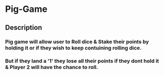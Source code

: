 # Pig-Game

## Description
### Pig game will allow user to Roll dice & Stake their points by holding it or if they wish to keep contuining rolling dice. 
### But if they land a '1' they lose all their points if they dont hold it & Player 2 will have the chance to roll.
